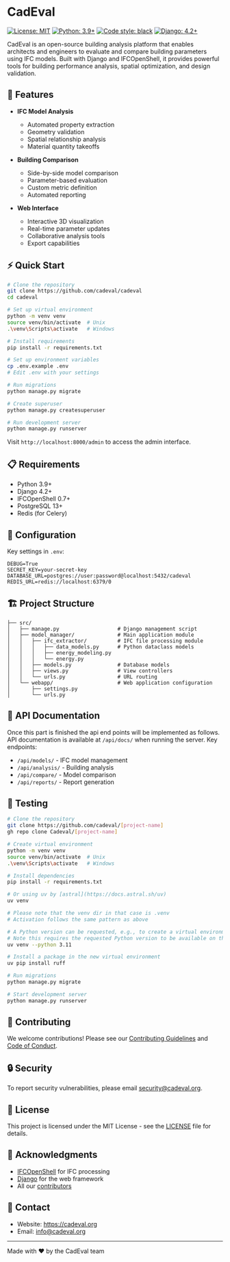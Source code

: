 # CadEval

[![License: MIT](https://img.shields.io/badge/License-MIT-yellow.svg)](https://opensource.org/licenses/MIT)
[![Python: 3.9+](https://img.shields.io/badge/python-3.9+-blue.svg)](https://python.org)
[![Code style: black](https://img.shields.io/badge/code%20style-black-000000.svg)](https://github.com/psf/black)
[![Django: 4.2+](https://img.shields.io/badge/django-4.2+-green.svg)](https://www.djangoproject.com/)

CadEval is an open-source building analysis platform that enables architects and engineers to evaluate and compare building parameters using IFC models. Built with Django and IFCOpenShell, it provides powerful tools for building performance analysis, spatial optimization, and design validation.

## 🚀 Features

- **IFC Model Analysis**
  - Automated property extraction
  - Geometry validation
  - Spatial relationship analysis
  - Material quantity takeoffs

- **Building Comparison**
  - Side-by-side model comparison
  - Parameter-based evaluation
  - Custom metric definition
  - Automated reporting

- **Web Interface**
  - Interactive 3D visualization
  - Real-time parameter updates
  - Collaborative analysis tools
  - Export capabilities

## ⚡ Quick Start

```bash
# Clone the repository
git clone https://github.com/cadeval/cadeval
cd cadeval

# Set up virtual environment
python -m venv venv
source venv/bin/activate  # Unix
.\venv\Scripts\activate   # Windows

# Install requirements
pip install -r requirements.txt

# Set up environment variables
cp .env.example .env
# Edit .env with your settings

# Run migrations
python manage.py migrate

# Create superuser
python manage.py createsuperuser

# Run development server
python manage.py runserver
```

Visit `http://localhost:8000/admin` to access the admin interface.

## 📋 Requirements

- Python 3.9+
- Django 4.2+
- IFCOpenShell 0.7+
- PostgreSQL 13+
- Redis (for Celery)

## 🔧 Configuration

Key settings in `.env`:

```env
DEBUG=True
SECRET_KEY=your-secret-key
DATABASE_URL=postgres://user:password@localhost:5432/cadeval
REDIS_URL=redis://localhost:6379/0
```

## 🏗️ Project Structure

```
├── src/
│   ├── manage.py                   # Django management script
│   ├── model_manager/              # Main application module
│   │   ├── ifc_extractor/          # IFC file processing module
│   │   │   ├── data_models.py      # Python dataclass models
│   │   │   ├── energy_modeling.py
│   │   │   └── energy.py
│   │   ├── models.py               # Database models
│   │   ├── views.py                # View controllers
│   │   └── urls.py                 # URL routing
│   └── webapp/                     # Web application configuration
│       ├── settings.py
│       └── urls.py
```

## 🔌 API Documentation

Once this part is finished the api end points will be implemented as follows.
API documentation is available at `/api/docs/` when running the server. Key endpoints:

- `/api/models/` - IFC model management
- `/api/analysis/` - Building analysis
- `/api/compare/` - Model comparison
- `/api/reports/` - Report generation

## 🧪 Testing

```bash
# Clone the repository
git clone https://github.com/cadeval/[project-name]
gh repo clone Cadeval/[project-name]

# Create virtual environment
python -m venv venv
source venv/bin/activate  # Unix
.\venv\Scripts\activate   # Windows

# Install dependencies
pip install -r requirements.txt

# Or using uv by [astral](https://docs.astral.sh/uv)
uv venv

# Please note that the venv dir in that case is .venv
# Activation follows the same pattern as above

# A Python version can be requested, e.g., to create a virtual environment with Python 3.11:
# Note this requires the requested Python version to be available on the system. However, if unavailable, uv will download Python for you. See the Python version documentation for more details.
uv venv --python 3.11

# Install a package in the new virtual environment
uv pip install ruff

# Run migrations
python manage.py migrate

# Start development server
python manage.py runserver
```

## 🤝 Contributing

We welcome contributions! Please see our [Contributing Guidelines](CONTRIBUTING.md) and [Code of Conduct](CODE_OF_CONDUCT.md).

## 🔒 Security

To report security vulnerabilities, please email security@cadeval.org.

## 📄 License

This project is licensed under the MIT License - see the [LICENSE](LICENSE) file for details.

## 🙏 Acknowledgments

- [IFCOpenShell](http://ifcopenshell.org/) for IFC processing
- [Django](https://www.djangoproject.com/) for the web framework
- All our [contributors](CONTRIBUTORS.md)

## 📮 Contact

- Website: https://cadeval.org
- Email: info@cadeval.org

---

Made with ❤️ by the CadEval team